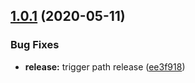 ## [1.0.1](https://github.com/SocialGouv/jours-feries/compare/v1.0.0...v1.0.1) (2020-05-11)


### Bug Fixes

* **release:** trigger path release ([ee3f918](https://github.com/SocialGouv/jours-feries/commit/ee3f91841f4b47ab56eced6194c23be270b3ade6))
